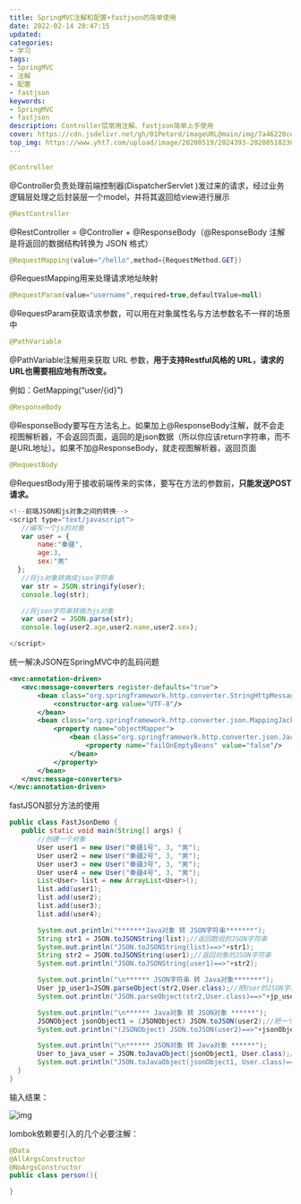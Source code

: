 ```yaml
---
title: SpringMVC注解和配置+fastjson的简单使用
date: 2022-02-14 20:47:15
updated:
categories: 
- 学习
tags: 
- SpringMVC
- 注解
- 配置
- fastjson
keywords:
- SpringMVC
- fastjson
description: Controller层常用注解、fastjson简单上手使用
cover: https://cdn.jsdelivr.net/gh/01Petard/imageURL@main/img/7a46220cec7e445508245e0e7cebccbf62dff0b2.png_320w_200h_1c.jpg
top_img: https://www.yht7.com/upload/image/20200519/2024393-20200518230425868-1113585406.jpg
---
```


```java
@Controller
```

@Controller负责处理前端控制器(DispatcherServlet )发过来的请求，经过业务逻辑层处理之后封装层一个model，并将其返回给view进行展示

```java
@RestController
```

@RestController = @Controller + @ResponseBody（@ResponseBody 注解是将返回的数据结构转换为 JSON 格式）

```java
@RequestMapping(value="/hello",method={RequestMethod.GET})
```

@RequestMapping用来处理请求地址映射

```java
@RequestParam(value="username",required=true,defaultValue=null)
```

@RequestParam获取请求参数，可以用在对象属性名与方法参数名不一样的场景中

```java
@PathVariable
```

@PathVariable注解用来获取 URL 参数，**用于支持Restful风格的 URL，请求的URL也需要相应地有所改变。**

例如：GetMapping(“user/{id}”)

```java
@ResponseBody
```

@ResponseBody要写在方法名上。如果加上@ResponseBody注解，就不会走视图解析器，不会返回页面，返回的是json数据（所以你应该return字符串，而不是URL地址）。如果不加@ResponseBody，就走视图解析器，返回页面

```java
@RequestBody
```

@RequestBody用于接收前端传来的实体，要写在方法的参数前，**只能发送POST请求。**

```javascript
<!--前端JSON和js对象之间的转换-->
<script type="text/javascript">
   //编写一个js的对象
   var user = {
       name:"秦疆",
       age:3,
       sex:"男"
  };
   //将js对象转换成json字符串
   var str = JSON.stringify(user);
   console.log(str);

   //将json字符串转换为js对象
   var user2 = JSON.parse(str);
   console.log(user2.age,user2.name,user2.sex);

</script>
```

统一解决JSON在SpringMVC中的乱码问题

```xml
<mvc:annotation-driven>
   <mvc:message-converters register-defaults="true">
       <bean class="org.springframework.http.converter.StringHttpMessageConverter">
           <constructor-arg value="UTF-8"/>
       </bean>
       <bean class="org.springframework.http.converter.json.MappingJackson2HttpMessageConverter">
           <property name="objectMapper">
               <bean class="org.springframework.http.converter.json.Jackson2ObjectMapperFactoryBean">
                   <property name="failOnEmptyBeans" value="false"/>
               </bean>
           </property>
       </bean>
   </mvc:message-converters>
</mvc:annotation-driven>
```

fastJSON部分方法的使用

```java
public class FastJsonDemo {
   public static void main(String[] args) {
       //创建一个对象
       User user1 = new User("秦疆1号", 3, "男");
       User user2 = new User("秦疆2号", 3, "男");
       User user3 = new User("秦疆3号", 3, "男");
       User user4 = new User("秦疆4号", 3, "男");
       List<User> list = new ArrayList<User>();
       list.add(user1);
       list.add(user2);
       list.add(user3);
       list.add(user4);

       System.out.println("*******Java对象 转 JSON字符串*******");
       String str1 = JSON.toJSONString(list);//返回数组的JSON字符串
       System.out.println("JSON.toJSONString(list)==>"+str1);
       String str2 = JSON.toJSONString(user1);//返回对象的JSON字符串
       System.out.println("JSON.toJSONString(user1)==>"+str2);

       System.out.println("\n****** JSON字符串 转 Java对象*******");
       User jp_user1=JSON.parseObject(str2,User.class);//把User的JSON字符串转换成Java对象
       System.out.println("JSON.parseObject(str2,User.class)==>"+jp_user1);

       System.out.println("\n****** Java对象 转 JSON对象 ******");
       JSONObject jsonObject1 = (JSONObject) JSON.toJSON(user2);//把一个User对象转换成JSON对象
       System.out.println("(JSONObject) JSON.toJSON(user2)==>"+jsonObject1.getString("name"));//获取JSON对象某个属性的值

       System.out.println("\n****** JSON对象 转 Java对象 ******");
       User to_java_user = JSON.toJavaObject(jsonObject1, User.class);//将一个JSON对象转成一个指定的java对象
       System.out.println("JSON.toJavaObject(jsonObject1, User.class)==>"+to_java_user);
  }
}
```

输入结果：

![img](https://s3.bmp.ovh/imgs/2022/02/cb141f0b46e77708.png)

lombok依赖要引入的几个必要注解：

```java
@Data
@AllArgsConstructor
@NoArgsConstructor
public class person(){

}
```
